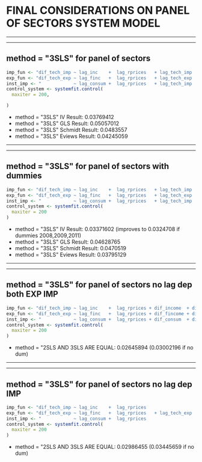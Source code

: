 [//]: <> (This is also a comment.)

FINAL CONSIDERATIONS ON PANEL OF SECTORS SYSTEM MODEL
========================================================================================================================

---

---

method = "3SLS" for panel of sectors
------------------------------------------------------------------------------------------------------------------------

```R
imp_fun <- "dif_tech_imp ~ lag_inc    +  lag_rprices   + lag_tech_imp  + dif_income  + dif_rprices"
exp_fun <- "dif_tech_exp ~ lag_finc   +  lag_rprices   + lag_tech_exp  + dif_fincome + dif_rprices"
inst_imp <- "            ~ lag_consum +  lag_rprices   + lag_tech_imp  + dif_consum  + dif_rprices"
control_system <- systemfit.control(
  maxiter = 200,

)
```

- method = "3SLS" IV Result: 0.03769412
- method = "3SLS" GLS Result: 0.05057012
- method = "3SLS" Schmidt Result: 0.0483557
- method = "3SLS" Eviews Result: 0.04245059

---

---

method = "3SLS" for panel of sectors with dummies
------------------------------------------------------------------------------------------------------------------------

```R
imp_fun <- "dif_tech_imp ~ lag_inc    +  lag_rprices   + lag_tech_imp  + dif_income  + dif_rprices + dummy"
exp_fun <- "dif_tech_exp ~ lag_finc   +  lag_rprices   + lag_tech_exp  + dif_fincome + dif_rprices + dummy"
inst_imp <- "            ~ lag_consum +  lag_rprices   + lag_tech_imp  + dif_consum  + dif_rprices + dummy"
control_system <- systemfit.control(
  maxiter = 200
)
```

- method = "3SLS" IV Result: 0.03371602 (improves to 0.0324708 if dummies 2008,2009,2011)
- method = "3SLS" GLS Result: 0.04628765
- method = "3SLS" Schmidt Result: 0.0470519
- method = "3SLS" Eviews Result: 0.03795129

---

---

method = "3SLS" for panel of sectors no lag dep both EXP IMP
------------------------------------------------------------------------------------------------------------------------

```R
imp_fun <- "dif_tech_imp ~ lag_inc    +  lag_rprices + dif_income  + dif_rprices + dummy"
exp_fun <- "dif_tech_exp ~ lag_finc   +  lag_rprices + dif_fincome + dif_rprices + dummy"
inst_imp <- "            ~ lag_consum +  lag_rprices + dif_consum  + dif_rprices + dummy"
control_system <- systemfit.control(
  maxiter = 200
)
```

- method = "2SLS AND 3SLS ARE EQUAL: 0.02645894 (0.03002196 if no dum)

---

---

method = "3SLS" for panel of sectors  no lag dep IMP
------------------------------------------------------------------------------------------------------------------------

```R
imp_fun <- "dif_tech_imp ~ lag_inc    +  lag_rprices                   + dif_income  + dif_rprices + dummy"
exp_fun <- "dif_tech_exp ~ lag_finc   +  lag_rprices   + lag_tech_exp  + dif_fincome + dif_rprices + dummy"
inst_imp <- "            ~ lag_consum +  lag_rprices                   + dif_consum  + dif_rprices + dummy"
control_system <- systemfit.control(
  maxiter = 200
)
```

- method = "2SLS AND 3SLS ARE EQUAL: 0.02986455   (0.03445659 if no dum)
